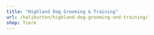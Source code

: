 ```yaml
---
title: "Highland Dog Grooming & Training"
url: /haliburton/highland-dog-grooming-und-training/
shop: Tiere
---
```

